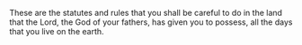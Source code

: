 These are the statutes and rules that you shall be careful to do in the land that the Lord, the God of your fathers, has given you to possess, all the days that you live on the earth.
